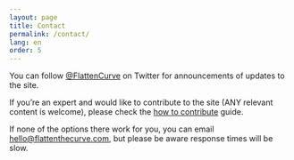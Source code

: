 ```yaml
---
layout: page
title: Contact
permalink: /contact/
lang: en
order: 5
---
```


You can follow <a href="https://www.twitter.com/flattencurve">@FlattenCurve</a> on Twitter for announcements of updates to the site.

If you’re an expert and would like to contribute to the site (ANY relevant content is welcome), please check the [how to contribute](https://github.com/flattenthecurve/guide/blob/master/CONTRIBUTING.md#how-to-contribute) guide.

If none of the options there work for you, you can email [hello@flattenthecurve.com](mailto:hello@flattenthecurve.com), but please be aware response times will be slow.

